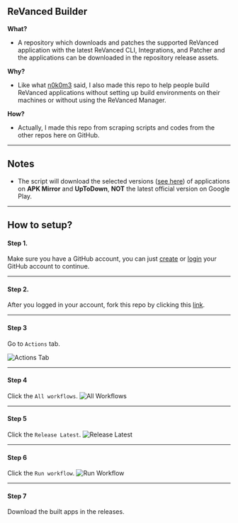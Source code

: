 ## ReVanced Builder

**What?**
- A repository which downloads and patches the supported ReVanced application with the latest ReVanced CLI, Integrations, and Patcher and the applications can be downloaded in the repository release assets.

**Why?**
- Like what [n0k0m3](https://github.com/n0k0m3) said, I also made this repo to help people build ReVanced applications without setting up build environments on their machines or without using the ReVanced Manager.

**How?**
- Actually, I made this repo from scraping scripts and codes from the other repos here on GitHub.

---

## Notes
- The script will download the selected versions ([see here](/revanced/assets/versions)) of applications on **APK Mirror** and **UpToDown**, **NOT** the latest official version on Google Play.

---

## How to setup?

#### Step 1.
Make sure you have a GitHub account, you can just [create](https://github.com/signup) or [login](https://github.com/login) your GitHub account to continue.

---

#### Step 2.
After you logged in your account, fork this repo by clicking this [link](https://github.com/SCPF-Archive/repo.1/fork).

---

#### Step 3
Go to `Actions` tab.

![Actions Tab](https://add.pics/images/2022/12/29/IMG_20221229_213615.jpeg)

---

#### Step 4
Click the `All workflows`.
![All Workflows](https://add.pics/images/2022/12/29/IMG_20221229_213911.jpeg)

---

#### Step 5
Click the `Release Latest`.
![Release Latest](https://add.pics/images/2022/12/29/IMG_20221229_214041.jpeg)

---

#### Step 6
Click the `Run workflow`.
![Run Workflow](https://add.pics/images/2022/12/29/IMG_20221229_214624.jpeg)

---

#### Step 7
Download the built apps in the releases.

